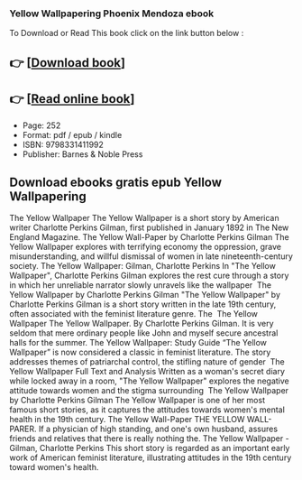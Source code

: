 ### Yellow Wallpapering Phoenix Mendoza ebook

To Download or Read This book click on the link button below :

## 👉  [**[Download book](http://get-pdfs.com/download.php?group=book&from=github.com&id=718091&lnk=1063 "Download book")**]

## 👉  [**[Read online book](http://get-pdfs.com/download.php?group=book&from=github.com&id=718091&lnk=1063 "Read online book")**]


* Page: 252
* Format: pdf / epub / kindle
* ISBN: 9798331411992
* Publisher: Barnes &amp; Noble Press



## Download ebooks gratis epub Yellow Wallpapering



 The Yellow Wallpaper The Yellow Wallpaper is a short story by American writer Charlotte Perkins Gilman, first published in January 1892 in The New England Magazine.
 The Yellow Wall-Paper by Charlotte Perkins Gilman The Yellow Wallpaper explores with terrifying economy the oppression, grave misunderstanding, and willful dismissal of women in late nineteenth-century society.
 The Yellow Wallpaper: Gilman, Charlotte Perkins In &quot;The Yellow Wallpaper&quot;, Charlotte Perkins Gilman explores the rest cure through a story in which her unreliable narrator slowly unravels like the wallpaper 
 The Yellow Wallpaper by Charlotte Perkins Gilman &quot;The Yellow Wallpaper&quot; by Charlotte Perkins Gilman is a short story written in the late 19th century, often associated with the feminist literature genre. The 
 The Yellow Wallpaper The Yellow Wallpaper. By Charlotte Perkins Gilman. It is very seldom that mere ordinary people like John and myself secure ancestral halls for the summer.
 The Yellow Wallpaper: Study Guide “The Yellow Wallpaper” is now considered a classic in feminist literature. The story addresses themes of patriarchal control, the stifling nature of gender 
 The Yellow Wallpaper Full Text and Analysis Written as a woman&#039;s secret diary while locked away in a room, &quot;The Yellow Wallpaper&quot; explores the negative attitude towards women and the stigma surrounding 
 The Yellow Wallpaper by Charlotte Perkins Gilman The Yellow Wallpaper is one of her most famous short stories, as it captures the attitudes towards women&#039;s mental health in the 19th century.
 The Yellow Wall-Paper THE YELLOW WALL-PARER. If a physician of high standing, and one&#039;s own husband, assures friends and relatives that there is really nothing the.
 The Yellow Wallpaper - Gilman, Charlotte Perkins This short story is regarded as an important early work of American feminist literature, illustrating attitudes in the 19th century toward women&#039;s health.





